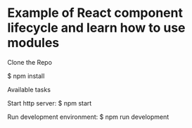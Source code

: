 # Example of React component lifecycle and learn how to use modules

Clone the Repo

$ npm install

Available tasks

Start http server: $ npm start

Run development environment: $ npm run development
